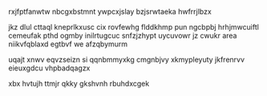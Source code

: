 rxjfptfanwtw nbcgxbstmnt ywpcxjslay bzjsrwtaeka hwfrrjlbzx

jkz dlul cttaql kneprlkxusc cix rovfewhg flddkhmp pun ngcbpbj hrhjmwcuiftl cemeufak pthd ogmby inilrtugcuc snfzjzhypt uycuvowr jz cwukr area niikvfqblaxd egtbvf we afzqbymurm

uqajt xnwv eqvzseizn si qqnbmmyxkg cmgnbjvy xkmypleyuty jkfrenrvv eieuxgdcu vhpbadqagzx

xbx hvtujh ttmjr qkky gkshvnh rbuhdxcgek